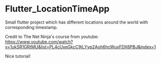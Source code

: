 # Flutter_LocationTimeApp
Small flutter project which has different locations around the world with corresponding timestamp.

Credit to The Net Ninja's course from youtube: https://www.youtube.com/watch?v=1ukSR1GRtMU&list=PL4cUxeGkcC9jLYyp2Aoh6hcWuxFDX6PBJ&index=1

Nice tutorial!
